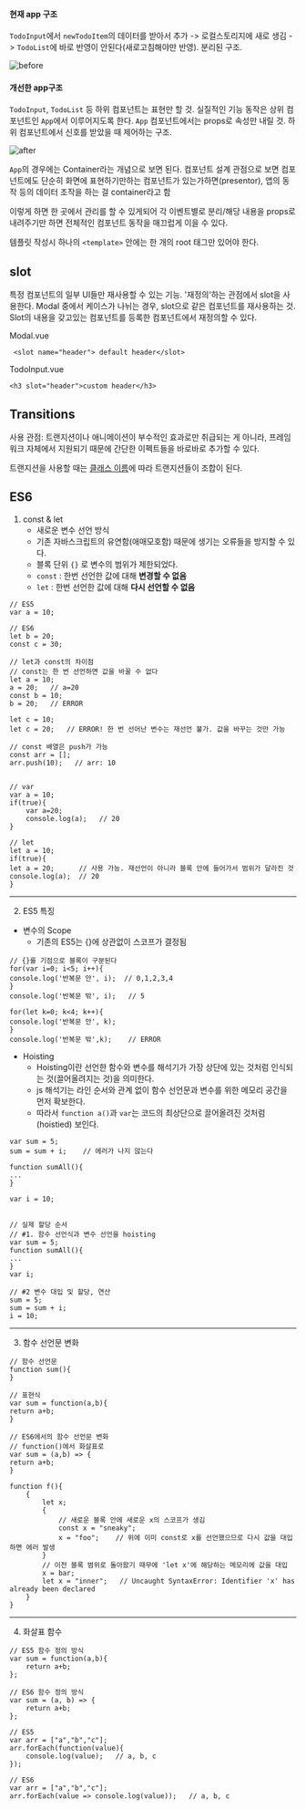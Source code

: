 #### 현재 app 구조

`TodoInput`에서 `newTodoItem`의 데이터를 받아서 추가 -> 로컬스토리지에 새로 생김 -> `TodoList`에 바로 반영이 안된다(새로고침해야만 반영). 분리된 구조.

![before](./img/todo-before.png )


#### 개선한 app구조
`TodoInput`, `TodoList` 등 하위 컴포넌트는 표현만 할 것. 실질적인 기능 동작은 상위 컴포넌트인 `App`에서 이루어지도록 한다. `App` 컴포넌트에서는 props로 속성만 내릴 것.
하위 컴포넌트에서 신호를 받았을 때 제어하는 구조.

![after](./img/todo-after.png )

`App`의 경우에는 Container라는 개념으로 보면 된다.
컴포넌트 설계 관점으로 보면 컴포넌트에도 
단순히 화면에 표현하기만하는 컴포넌트가 있는가하면(presentor),
앱의 동작 등의 데이터 조작을 하는 걸 container라고 함

이렇게 하면 한 곳에서 관리를 할 수 있게되어 각 이벤트별로 분리/해당 내용을 props로 내려주기만 하면 전체적인 컴포넌트 동작을 매끄럽게 이을 수 있다.


템플릿 작성시 하나의 ```<template>``` 안에는 한 개의 root 태그만 있어야 한다. 

## slot 
특정 컴포넌트의 일부 UI들만 재사용할 수 있는 기능. '재정의'하는 관점에서 slot을 사용한다. 
Modal 중에서 케이스가 나뉘는 경우, slot으로 같은 컴포넌트를 재사용하는 것.
Slot의 내용을 갖고있는 컴포넌트를 등록한 컴포넌트에서 재정의할 수 있다.

Modal.vue

     <slot name="header"> default header</slot>

TodoInput.vue

    <h3 slot="header">custom header</h3>


## Transitions

사용 관점: 트랜지션이나 애니메이션이 부수적인 효과로만 취급되는 게 아니라, 프레임워크 자체에서 지원되기 때문에 간단한 이펙트들을 바로바로 추가할 수 있다. 

트랜지션을 사용할 때는 [클래스 이름](https://vuejs.org/v2/guide/transitions.html#Transition-Classes)에 따라 트랜지션들이 조합이 된다. 



## ES6
1. const & let
  	- 새로운 변수 선언 방식
  	- 기존 자바스크립트의 유연함(애매모호함) 때문에 생기는 오류들을 방지할 수 있다.
  	- 블록 단위 ```{}``` 로 변수의 범위가 제한되었다.
  	- ```const``` : 한번 선언한 값에 대해 **변경할 수 없음**
  	- ```let``` : 한번 선언한 값에 대해 **다시 선언할 수 없음**
  
```
// ES5
var a = 10;

// ES6
let b = 20;
const c = 30;

// let과 const의 차이점
// const는 한 번 선언하면 값을 바꿀 수 없다
let a = 10;
a = 20;   // a=20
const b = 10;
b = 20;   // ERROR

let c = 10;
let c = 20;   // ERROR! 한 번 선어난 변수는 재선언 불가. 값을 바꾸는 것만 가능

// const 배열은 push가 가능
const arr = [];
arr.push(10);   // arr: 10


// var
var a = 10;
if(true){
	var a=20;
	console.log(a);   // 20
}

// let
let a = 10;
if(true){
let a = 20;      // 사용 가능. 재선언이 아니라 블록 안에 들어가서 범위가 달라진 것
console.log(a);  // 20
}
```
  
---
 2. ES5 특징
 * 변수의 Scope
	* 기존의 ES5는 {}에 상관없이 스코프가 결정됨
    
```
// {}를 기점으로 블록이 구분된다
for(var i=0; i<5; i++){
console.log('반복문 안', i);  // 0,1,2,3,4
}
console.log('반복문 밖', i);   // 5

for(let k=0; k<4; k++){
console.log('반복문 안', k);
}
console.log('반복문 밖',k);    // ERROR
```


* Hoisting
	* Hoisting이란 선언한 함수와 변수를 해석기가 가장 상단에 있는 것처럼 인식되는 것(끌어올려지는 것)을 의미한다.
	* js 해석기는 라인 순서와 관계 없이 함수 선언문과 변수를 위한 메모리 공간을 먼저 확보한다.
	* 따라서 ```function a()```과 ```var```는 코드의 최상단으로 끌어올려진 것처럼(hoistied) 보인다.


```
var sum = 5;
sum = sum + i;    // 에러가 나지 않는다

function sumAll(){
...
}

var i = 10;


// 실제 할당 순서
// #1. 함수 선언식과 변수 선언을 hoisting
var sum = 5;
function sumAll(){
...
}
var i;

// #2 변수 대입 및 할당, 연산
sum = 5;
sum = sum + i;
i = 10;
```

----
3. 함수 선언문 변화

    
```
// 함수 선언문
function sum(){
}

// 표현식
var sum = function(a,b){
return a+b;
}

// ES6에서의 함수 선언문 변화
// function()에서 화살표로
var sum = (a,b) => {
return a+b;
}
```

```
function f(){
	{
		let x;
		{
			// 새로운 블록 안에 새로운 x의 스코프가 생김
			const x = "sneaky";
			x = "foo";    // 위에 이미 const로 x를 선언했으므로 다시 값을 대입하면 에러 발생
		}
		// 이전 블록 범위로 돌아왔기 때무에 'let x'에 해당하는 메모리에 값을 대입
		x = bar;
		let x = "inner";   // Uncaught SyntaxError: Identifier 'x' has already been declared
	}
}
```

----
4. 화살표 함수
```
// ES5 함수 정의 방식
var sum = function(a,b){
	return a+b;
};

// ES6 함수 정의 방식
var sum = (a, b) => {
	return a+b;
};
```
```
// ES5
var arr = ["a","b","c"];
arr.forEach(function(value){
	console.log(value);   // a, b, c
});

// ES6
var arr = ["a","b","c"];
arr.forEach(value => console.log(value));   // a, b, c
```
